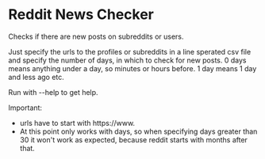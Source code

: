 # Reddit News Checker
Checks if there are new posts on subreddits or users.

Just specify the urls to the profiles or subreddits in a line sperated csv file and specify the number of days, in which to check for new posts.
0 days means anything under a day, so minutes or hours before. 1 day means 1 day and less ago etc.

Run with --help to get help.

Important:
 - urls have to start with https://www.
 - At this point only works with days, so when specifying days greater than 30 it won't work as expected, because reddit starts with months after that.
